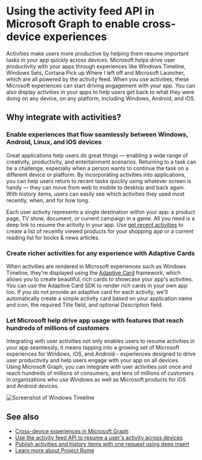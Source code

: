 # Using the activity feed API in Microsoft Graph to enable cross-device experiences

Activities make users more productive by helping them resume important tasks in your app quickly across devices. Microsoft helps drive user productivity with your apps through experiences like Windows Timeline, Windows Sets, Cortana Pick up Where I left off and Microsoft Launcher, which are all powered by the activity feed. When you use activities, these Microsoft experiences can start driving engagement with your app. You can also display activities in your apps to help users get back to what they were doing on any device, on any platform, including Windows, Android, and iOS.

## Why integrate with activities?
### Enable experiences that flow seamlessly between Windows, Android, Linux, and iOS devices 
Great applications help users do great things — enabling a wide range of creativity, productivity, and entertainment scenarios. Returning to a task can be a challenge, especially when a person wants to continue the task on a different device or platform. By incorporating activities into applications, you can help users return to recent tasks quickly using whatever screen is handy — they can move from web to mobile to desktop and back again. With history items, users can easily see which activities they used most recently, when, and for how long.   

Each user activity represents a single destination within your app: a product page, TV show, document, or current campaign in a game. All you need is a deep link to resume the activity in your app. Use [get recent activities](https://developer.microsoft.com/graph/docs/api-reference/v1.0/api/projectrome_get_recent_activities) to create a list of recently viewed products for your shopping app or a current reading list for books & news articles. 

### Create richer activities for any experience with Adaptive Cards
When activities are rendered in Microsoft experiences such as Windows Timeline, they're displayed using the [Adaptive Card](https://adaptivecards.io/) framework, which allows you to create beautiful, rich cards to showcase your app's activities. You can use the Adaptive Card SDK to render rich cards in your own app too. If you do not provide an adaptive card for each activity, we'll automatically create a simple activity card based on your application name and icon, the required Title field, and optional Description field. 

### Let Microsoft help drive app usage with features that reach hundreds of millions of customers
Integrating with user activities not only enables users to resume activities in your app seamlessly, it means tapping into a growing set of Microsoft experiences for Windows, iOS, and Android - experiences designed to drive user productivity and help users engage with your app on all devices. Using Microsoft Graph, you can integrate with user activities just once and reach hundreds of millions of consumers, and tens of millions of customers in organizations who use Windows as well as Microsoft products for iOS and Android devices.

![Screenshot of Windows Timeline](https://winblogs.azureedge.net/win/2017/05/22-591a3ec9833f4.jpg)

## See also

- [Cross-device experiences in Microsoft Graph](cross-device-concept-overview.md)
- [Use the activity feed API to resume a user's activity across devices](/graph/api/resources/activity-feed-api-overview?view=graph-rest-1.0)
- [Publish activities and history items with one request using deep insert](https://developer.microsoft.com/graph/docs/api-reference/v1.0/api/projectrome_put_activity#example-2---deep-insert)
- [Learn more about Project Rome](https://aka.ms/projectrome)
